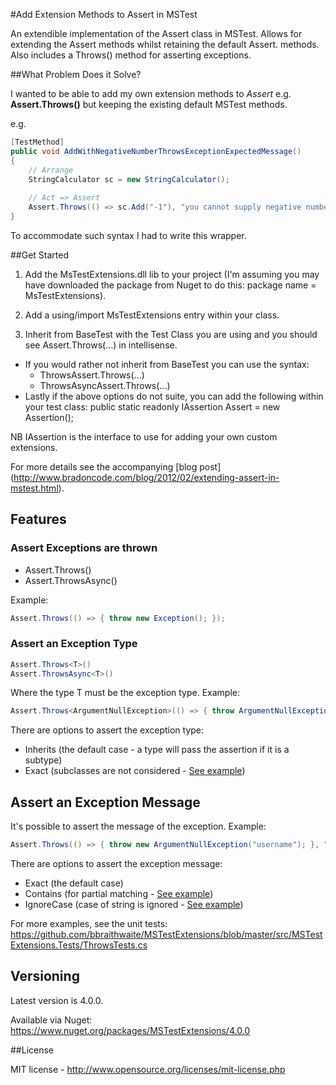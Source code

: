 #Add Extension Methods to Assert in MSTest

An extendible implementation of the Assert class in MSTest. Allows for extending the Assert methods whilst retaining the default Assert. methods. Also includes a Throws() method for asserting exceptions.

##What Problem Does it Solve?

I wanted to be able to add my own extension methods to *Assert* e.g. **Assert.Throws()** but keeping the existing default MSTest methods. 

e.g.

```csharp
[TestMethod]
public void AddWithNegativeNumberThrowsExceptionExpectedMessage()
{
    // Arrange
    StringCalculator sc = new StringCalculator();
  
    // Act => Assert
    Assert.Throws(() => sc.Add("-1"), "you cannot supply negative numbers.");
}
```

To accommodate such syntax I had to write this wrapper.

##Get Started

1. Add the MsTestExtensions.dll lib to your project (I'm assuming you may have downloaded the package from Nuget to do this: package name = MsTestExtensions).

2. Add a using/import MsTestExtensions entry within your class.

3. Inherit from BaseTest with the Test Class you are using and you should see Assert.Throws(...) in intellisense.
  * If you would rather not inherit from BaseTest you can use the syntax: 
    * ThrowsAssert.Throws(...)
    * ThrowsAsyncAssert.Throws(...)
  * Lastly if the above options do not suite, you can add the following within your test class: public static readonly IAssertion Assert = new Assertion();


NB IAssertion is the interface to use for adding your own custom extensions.

For more details see the accompanying [blog post] (http://www.bradoncode.com/blog/2012/02/extending-assert-in-mstest.html).

## Features

### Assert Exceptions are thrown

* Assert.Throws()
* Assert.ThrowsAsync()

Example:

``` csharp
Assert.Throws(() => { throw new Exception(); });
```

### Assert an Exception Type

``` csharp
Assert.Throws<T>()
Assert.ThrowsAsync<T>()
```

Where the type T must be the exception type. Example:  

``` csharp
Assert.Throws<ArgumentNullException>(() => { throw ArgumentNullException(); });
```

There are options to assert the exception type:

* Inherits (the default case - a type will pass the assertion if it is a subtype)
* Exact (subclasses are not considered - [See example](https://github.com/bbraithwaite/MSTestExtensions/blob/master/src/MSTestExtensions.Tests/ThrowsTests.cs#L169))

## Assert an Exception Message

It's possible to assert the message of the exception. Example:

``` csharp
Assert.Throws(() => { throw new ArgumentNullException("username"); }, "Value cannot be null." + Environment.NewLine + "Parameter name: username";);
```

There are options to assert the exception message:

* Exact (the default case)
* Contains (for partial matching - [See example](https://github.com/bbraithwaite/MSTestExtensions/blob/master/src/MSTestExtensions.Tests/ThrowsTests.cs#L125))
* IgnoreCase (case of string is ignored - [See example](https://github.com/bbraithwaite/MSTestExtensions/blob/master/src/MSTestExtensions.Tests/ThrowsTests.cs#L112))

For more examples, see the unit tests: https://github.com/bbraithwaite/MSTestExtensions/blob/master/src/MSTestExtensions.Tests/ThrowsTests.cs

## Versioning

Latest version is 4.0.0.

Available via Nuget: https://www.nuget.org/packages/MSTestExtensions/4.0.0

##License

MIT license - http://www.opensource.org/licenses/mit-license.php

